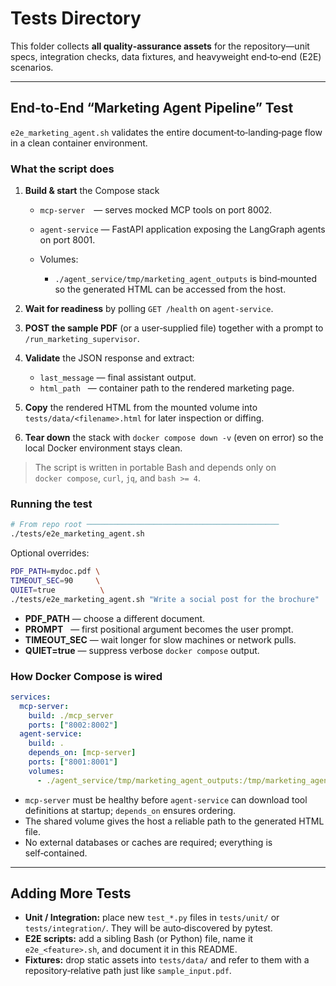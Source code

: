 # Tests Directory

This folder collects **all quality‑assurance assets** for the repository—unit
specs, integration checks, data fixtures, and heavyweight end‑to‑end (E2E)
scenarios. 

---

## End‑to‑End “Marketing Agent Pipeline” Test

`e2e_marketing_agent.sh` validates the entire document‑to‑landing‑page flow in a
clean container environment. 

### What the script does

1. **Build & start** the Compose stack

   * `mcp-server` — serves mocked MCP tools on port 8002.
   * `agent-service` — FastAPI application exposing the LangGraph agents on
     port 8001.
   * Volumes:

     * `./agent_service/tmp/marketing_agent_outputs` is bind‑mounted so the
       generated HTML can be accessed from the host.

2. **Wait for readiness** by polling `GET /health` on `agent-service`.

3. **POST the sample PDF** (or a user‑supplied file) together with a prompt to
   `/run_marketing_supervisor`.

4. **Validate** the JSON response and extract:

   * `last_message` — final assistant output.
   * `html_path`   — container path to the rendered marketing page.

5. **Copy** the rendered HTML from the mounted volume into
   `tests/data/<filename>.html` for later inspection or diffing.

6. **Tear down** the stack with `docker compose down -v` (even on error) so the
   local Docker environment stays clean.

> The script is written in portable Bash and depends only on
> `docker compose`, `curl`, `jq`, and `bash >= 4`.

### Running the test

```bash
# From repo root ───────────────────────────────────────────
./tests/e2e_marketing_agent.sh
```

Optional overrides:

```bash
PDF_PATH=mydoc.pdf \
TIMEOUT_SEC=90     \
QUIET=true          \
./tests/e2e_marketing_agent.sh "Write a social post for the brochure"
```

* **PDF\_PATH** — choose a different document.
* **PROMPT**   — first positional argument becomes the user prompt.
* **TIMEOUT\_SEC** — wait longer for slow machines or network pulls.
* **QUIET=true** — suppress verbose `docker compose` output.

### How Docker Compose is wired

```yaml
services:
  mcp-server:
    build: ./mcp_server
    ports: ["8002:8002"]
  agent-service:
    build: .
    depends_on: [mcp-server]
    ports: ["8001:8001"]
    volumes:
      - ./agent_service/tmp/marketing_agent_outputs:/tmp/marketing_agent_outputs
```

* `mcp-server` must be healthy before `agent-service` can download tool
  definitions at startup; `depends_on` ensures ordering.
* The shared volume gives the host a reliable path to the generated HTML file.
* No external databases or caches are required; everything is
  self‑contained.

---

## Adding More Tests

* **Unit / Integration:** place new `test_*.py` files in `tests/unit/` or
  `tests/integration/`.  They will be auto‑discovered by pytest.
* **E2E scripts:** add a sibling Bash (or Python) file, name it
  `e2e_<feature>.sh`, and document it in this README.
* **Fixtures:** drop static assets into `tests/data/` and refer to them with a
  repository‑relative path just like `sample_input.pdf`.

